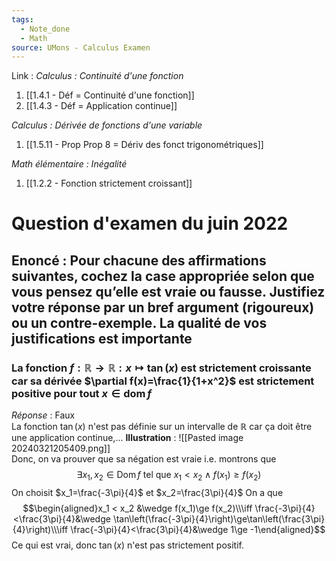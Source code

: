 ```yaml
---
tags:
  - Note_done
  - Math
source: UMons - Calculus Examen
---
```


Link :
_Calculus : Continuité d'une fonction_
1. [[1.4.1 - Déf = Continuité d'une fonction]]
2. [[1.4.3 - Déf = Application continue]]

_Calculus : Dérivée de fonctions d'une variable_
1. [[1.5.11 - Prop Prop 8 = Dériv des fonct trigonométriques]]

_Math élémentaire : Inégalité_ 
1. [[1.2.2 - Fonction strictement croissant]]
# Question  d'examen du juin 2022
## Enoncé : Pour chacune des affirmations suivantes, cochez la case appropriée selon que vous pensez qu’elle est vraie ou fausse. Justifiez votre réponse par un bref argument (rigoureux) ou un contre-exemple. La qualité de vos justifications est importante
### La fonction $f :\mathbb{R}\to\mathbb{R}:x\mapsto \tan(x)$ est strictement croissante car sa dérivée $\partial f(x)=\frac{1}{1+x^2}$ est strictement positive pour tout $x\in\operatorname{dom}f$
_Réponse_ : Faux
\
La fonction $\tan(x)$ n'est pas définie sur un intervalle de $\mathbb{R}$ car ça doit être une application continue,...
**Illustration** : ![[Pasted image 20240321205409.png]]
\
Donc, on va prouver que sa négation est vraie i.e. montrons que $$\exists x_1, x_2\in\operatorname{Dom}f\text{ tel que }x_1<x_2\wedge f(x_1)\ge f(x_2)$$ On choisit $x_1=\frac{-3\pi}{4}$ et $x_2=\frac{3\pi}{4}$
On a que $$\begin{aligned}x_1 < x_2 &\wedge f(x_1)\ge f(x_2)\\\iff \frac{-3\pi}{4}<\frac{3\pi}{4}&\wedge \tan\left(\frac{-3\pi}{4}\right)\ge\tan\left(\frac{3\pi}{4}\right)\\\iff \frac{-3\pi}{4}<\frac{3\pi}{4}&\wedge 1\ge -1\end{aligned}$$
Ce qui est vrai, donc $\tan(x)$ n'est pas strictement positif.
